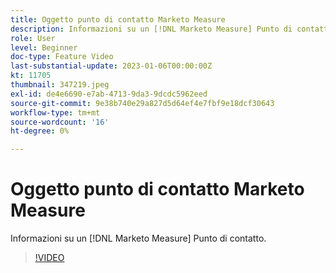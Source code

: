 ```yaml
---
title: Oggetto punto di contatto Marketo Measure
description: Informazioni su un [!DNL Marketo Measure] Punto di contatto.
role: User
level: Beginner
doc-type: Feature Video
last-substantial-update: 2023-01-06T00:00:00Z
kt: 11705
thumbnail: 347219.jpeg
exl-id: de4e6690-e7ab-4713-9da3-9dcdc5962eed
source-git-commit: 9e38b740e29a827d5d64ef4e7fbf9e18dcf30643
workflow-type: tm+mt
source-wordcount: '16'
ht-degree: 0%

---
```


# Oggetto punto di contatto Marketo Measure

Informazioni su un [!DNL Marketo Measure] Punto di contatto.

>[!VIDEO](https://video.tv.adobe.com/v/347219/?quality=12&learn=on)
